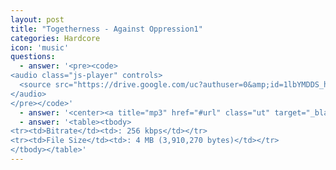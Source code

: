 ```yaml
---
layout: post
title: "Togetherness - Against Oppression1"
categories: Hardcore
icon: 'music'
questions:
  - answer: '<pre><code>
<audio class="js-player" controls>
  <source src="https://drive.google.com/uc?authuser=0&amp;id=1lbYMDDS_hKPF-6cYgv1vNanZD6Dcc598&amp;export=download" type="audio/mp3">
</audio>
</pre></code>'
  - answer: '<center><a title="mp3" href="#url" class="ut" target="_blank"><span class="feather-icon icon-download"> Download</span></a></center>'
  - answer: '<table><tbody>
<tr><td>Bitrate</td><td>: 256 kbps</td></tr>
<tr><td>File Size</td><td>: 4 MB (3,910,270 bytes)</td></tr>
</tbody></table>'
---
```

